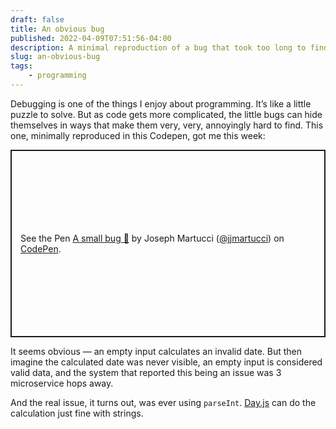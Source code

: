 ```yaml
---
draft: false
title: An obvious bug
published: 2022-04-09T07:51:56-04:00
description: A minimal reproduction of a bug that took too long to find. 
slug: an-obvious-bug
tags:
	- programming
---
```

Debugging is one of the things I enjoy about programming. It’s like a little puzzle to solve. But as code gets more complicated, the little bugs can hide themselves in ways that make them very, very, annoyingly hard to find. This one, minimally reproduced in this Codepen, got me this week:

<p class="codepen" data-height="300" data-default-tab="html,result" data-slug-hash="ZEvxdZg" data-user="jjmartucci" style="height: 300px; box-sizing: border-box; display: flex; align-items: center; justify-content: center; border: 2px solid; margin: 1em 0; padding: 1em;">
  <span>See the Pen <a href="https://codepen.io/jjmartucci/pen/ZEvxdZg">
  A small bug 🐞</a> by Joseph Martucci (<a href="https://codepen.io/jjmartucci">@jjmartucci</a>)
  on <a href="https://codepen.io">CodePen</a>.</span>
</p>
<script async src="https://cpwebassets.codepen.io/assets/embed/ei.js"></script>

It seems obvious —  an empty input calculates an invalid date. But then imagine the calculated date was never visible, an empty input is considered valid data, and the system that reported this being an issue was 3 microservice hops away.

And the real issue, it turns out, was ever using `parseInt`. [Day.js](https://day.js.org) can do the calculation just fine with strings.